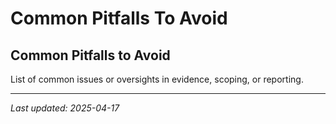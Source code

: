 # Common Pitfalls To Avoid

## Common Pitfalls to Avoid

List of common issues or oversights in evidence, scoping, or reporting.

---
_Last updated: 2025-04-17_